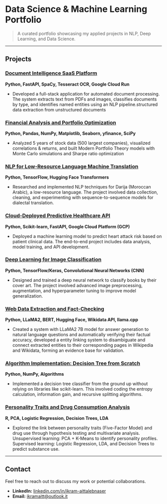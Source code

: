 # Data Science & Machine Learning Portfolio

> A curated portfolio showcasing my applied projects in NLP, Deep Learning, and Data Science.

---

## Projects

### **[Document Intelligence SaaS Platform](https://github.com/ikramnaser/mySaaS)**
**Python, FastAPI, SpaCy, Tesseract OCR, Google Cloud Run**
- Developed a full-stack application for automated document processing. The system extracts text from PDFs and images, classifies documents by type, and identifies named entities using an NLP pipeline.structured data extraction from unstructured documents

### **[Financial Analysis and Portfolio Optimization](https://github.com/ikramnaser/Data-Science/tree/main/investment-portfolio-optimization)**
**Python, Pandas, NumPy, Matplotlib, Seaborn, yfinance, SciPy**
- Analyzed 5 years of stock data (500 largest companies), visualized correlations & returns, and built Modern Portfolio Theory models with Monte Carlo simulations and Sharpe ratio optimization

### **[NLP for Low-Resource Language Machine Translation](https://github.com/ikramnaser/NLP-darija)**
**Python, TensorFlow, Hugging Face Transformers**
- Researched and implemented NLP techniques for Darija (Moroccan Arabic), a low-resource language. The project involved data collection, cleaning, and experimenting with sequence-to-sequence models for dialectal translation.

### **[Cloud-Deployed Predictive Healthcare API](https://github.com/ikramnaser/Deploy-ML-Models-on-Google-Cloud-Platform)**
**Python, Scikit-learn, FastAPI, Google Cloud Platform (GCP)**
- Deployed a machine learning model to predict heart attack risk based on patient clinical data. The end-to-end project includes data analysis, model training, and API development.

### **[Deep Learning for Image Classification](https://github.com/ikramnaser/Data-Science/tree/main/deep%20learning)**
**Python, TensorFlow/Keras, Convolutional Neural Networks (CNN)**
- Designed and trained a deep neural network to classify books by their cover art. The project involved advanced image preprocessing, augmentation, and hyperparameter tuning to improve model generalization.

### **[Web Data Extraction and Fact-Checking](https://github.com/ikramnaser/web-data-processing)**
**Python, LLaMA2, BERT, Hugging Face, Wikidata API, llama.cpp**
- Created a system with LLaMA2 7B model for answer generation to natural language questions and automatically verifying their factual accuracy, developed a entity linking system to disambiguate and connect extracted entities to their corresponding pages in Wikipedia and Wikidata, forming an evidence base for validation.


### **[Algorithm Implementation: Decision Tree from Scratch](https://github.com/ikramnaser/Data-Science/tree/main/machine%20learning)**
**Python, NumPy, Algorithms**
- Implemented a decision tree classifier from the ground up without relying on libraries like scikit-learn. This involved coding the entropy calculation, information gain, and recursive splitting algorithms.

### **[Personality Traits and Drug Consumption Analysis](https://github.com/ikramnaser/Data-Science/tree/main/statistical-modeling)**
**R, PCA, Logistic Regression, Decision Trees, LDA**
- Explored the link between personality traits (Five-Factor Model) and drug use through hypothesis testing and multivariate analysis.
Unsupervised learning: PCA + K-Means to identify personality profiles.
Supervised learning: Logistic Regression, LDA, and Decision Trees to predict substance use.
---

## Contact

Feel free to reach out to discuss my work or potential collaborations.

- **LinkedIn:** [linkedin.com/in/ikram-aittalebnaser](https://www.linkedin.com/in/ikram-aittalebnaser)
- **Email:** ikramaitt@outlook.it

